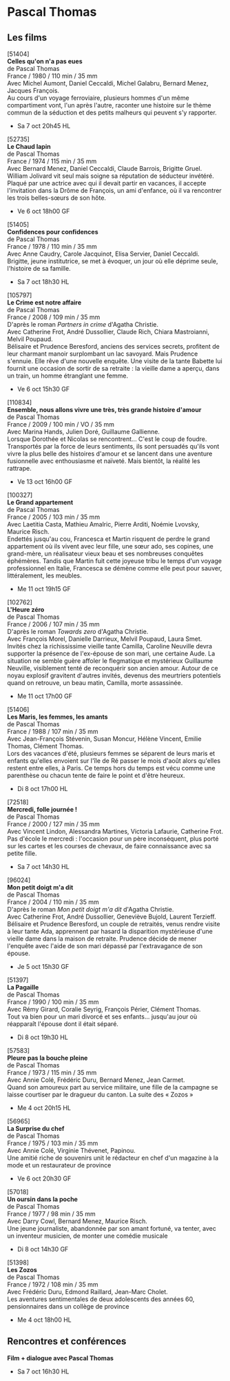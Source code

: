 # Pascal Thomas

## Les films

[51404]  
**Celles qu'on n'a pas eues**  
de Pascal Thomas  
France / 1980 / 110 min / 35 mm  
Avec Michel Aumont, Daniel Ceccaldi, Michel Galabru, Bernard Menez, Jacques François.  
Au cours d'un voyage ferroviaire, plusieurs hommes d'un même compartiment vont, l'un après l'autre, raconter une histoire sur le thème commun de la séduction et des petits malheurs qui peuvent s'y rapporter.

- Sa 7 oct 20h45 HL

[52735]  
**Le Chaud lapin**  
de Pascal Thomas  
France / 1974 / 115 min / 35 mm  
Avec Bernard Menez, Daniel Ceccaldi, Claude Barrois, Brigitte Gruel.  
William Jolivard vit seul mais soigne sa réputation de séducteur invétéré. Plaqué par une actrice avec qui il devait partir en vacances, il accepte l'invitation dans la Drôme de François, un ami d'enfance, où il va rencontrer les trois belles-sœurs de son hôte.

- Ve 6 oct 18h00 GF

[51405]  
**Confidences pour confidences**  
de Pascal Thomas  
France / 1978 / 110 min / 35 mm  
Avec Anne Caudry, Carole Jacquinot, Elisa Servier, Daniel Ceccaldi.  
Brigitte, jeune institutrice, se met à évoquer, un jour où elle déprime seule, l'histoire de sa famille.

- Sa 7 oct 18h30 HL

[105797]  
**Le Crime est notre affaire**  
de Pascal Thomas  
France / 2008 / 109 min / 35 mm  
D'après le roman _Partners in crime_ d'Agatha Christie.  
Avec Catherine Frot, André Dussollier, Claude Rich, Chiara Mastroianni, Melvil Poupaud.  
Bélisaire et Prudence Beresford, anciens des services secrets, profitent de leur charmant manoir surplombant un lac savoyard. Mais Prudence s'ennuie. Elle rêve d'une nouvelle enquête. Une visite de la tante Babette lui fournit une occasion de sortir de sa retraite : la vieille dame a aperçu, dans un train, un homme étranglant une femme.

- Ve 6 oct 15h30 GF

[110834]  
**Ensemble, nous allons vivre une très, très grande histoire d'amour**  
de Pascal Thomas  
France / 2009 / 100 min / VO / 35 mm  
Avec Marina Hands, Julien Doré, Guillaume Gallienne.  
Lorsque Dorothée et Nicolas se rencontrent... C'est le coup de foudre. Transportés par la force de leurs sentiments, ils sont persuadés qu'ils vont vivre la plus belle des histoires d'amour et se lancent dans une aventure fusionnelle avec enthousiasme et naïveté. Mais bientôt, la réalité les rattrape.

- Ve 13 oct 16h00 GF

[100327]  
**Le Grand appartement**  
de Pascal Thomas  
France / 2005 / 103 min / 35 mm  
Avec Laetitia Casta, Mathieu Amalric, Pierre Arditi, Noémie Lvovsky, Maurice Risch.  
Endettés jusqu'au cou, Francesca et Martin risquent de perdre le grand appartement où ils vivent avec leur fille, une sœur ado, ses copines, une grand-mère, un réalisateur vieux beau et ses nombreuses conquêtes éphémères. Tandis que Martin fuit cette joyeuse tribu le temps d'un voyage professionnel en Italie, Francesca se démène comme elle peut pour sauver, littéralement, les meubles.

- Me 11 oct 19h15 GF

[102762]  
**L'Heure zéro**  
de Pascal Thomas  
France / 2006 / 107 min / 35 mm  
D'après le roman _Towards zero_ d'Agatha Christie.  
Avec François Morel, Danielle Darrieux, Melvil Poupaud, Laura Smet.  
Invités chez la richississime vieille tante Camilla, Caroline Neuville devra supporter la présence de l'ex-épouse de son mari, une certaine Aude. La situation ne semble guère affoler le flegmatique et mystérieux Guillaume Neuville, visiblement tenté de reconquérir son ancien amour. Autour de ce noyau explosif gravitent d'autres invités, devenus des meurtriers potentiels quand on retrouve, un beau matin, Camilla, morte assassinée.

- Me 11 oct 17h00 GF

[51406]  
**Les Maris, les femmes, les amants**  
de Pascal Thomas  
France / 1988 / 107 min / 35 mm  
Avec Jean-François Stévenin, Susan Moncur, Hélène Vincent, Emilie Thomas, Clément Thomas.  
Lors des vacances d'été, plusieurs femmes se séparent de leurs maris et enfants qu'elles envoient sur l'île de Ré passer le mois d'août alors qu'elles restent entre elles, à Paris. Ce temps hors du temps est vécu comme une parenthèse ou chacun tente de faire le point et d'être heureux.

- Di 8 oct 17h00 HL

[72518]  
**Mercredi, folle journée !**  
de Pascal Thomas  
France / 2000 / 127 min / 35 mm  
Avec Vincent Lindon, Alessandra Martines, Victoria Lafaurie, Catherine Frot.  
Pas d'école le mercredi : l'occasion pour un père inconséquent, plus porté sur les cartes et les courses de chevaux, de faire connaissance avec sa petite fille.

- Sa 7 oct 14h30 HL

[96024]  
**Mon petit doigt m'a dit**  
de Pascal Thomas  
France / 2004 / 110 min / 35 mm  
D'après le roman _Mon petit doigt m'a dit_ d'Agatha Christie.  
Avec Catherine Frot, André Dussollier, Geneviève Bujold, Laurent Terzieff.  
Bélisaire et Prudence Beresford, un couple de retraités, venus rendre visite à leur tante Ada, apprennent par hasard la disparition mystérieuse d'une vieille dame dans la maison de retraite. Prudence décide de mener l'enquête avec l'aide de son mari dépassé par l'extravagance de son épouse.

- Je 5 oct 15h30 GF

[51397]  
**La Pagaille**  
de Pascal Thomas  
France / 1990 / 100 min / 35 mm  
Avec Rémy Girard, Coralie Seyrig, François Périer, Clément Thomas.  
Tout va bien pour un mari divorcé et ses enfants... jusqu'au jour où réapparaît l'épouse dont il était séparé.

- Di 8 oct 19h30 HL

[57583]  
**Pleure pas la bouche pleine**  
de Pascal Thomas  
France / 1973 / 115 min / 35 mm  
Avec Annie Colé, Frédéric Duru, Bernard Menez, Jean Carmet.  
Quand son amoureux part au service militaire, une fille de la campagne se laisse courtiser par le dragueur du canton. La suite des « Zozos »

- Me 4 oct 20h15 HL

[56965]  
**La Surprise du chef**  
de Pascal Thomas  
France / 1975 / 103 min / 35 mm  
Avec Annie Colé, Virginie Thévenet, Papinou.  
Une amitié riche de souvenirs unit le rédacteur en chef d'un magazine à la mode et un restaurateur de province

- Ve 6 oct 20h30 GF

[57018]  
**Un oursin dans la poche**  
de Pascal Thomas  
France / 1977 / 98 min / 35 mm  
Avec Darry Cowl, Bernard Menez, Maurice Risch.  
Une jeune journaliste, abandonnée par son amant fortuné, va tenter, avec un inventeur musicien, de monter une comédie musicale

- Di 8 oct 14h30 GF

[51398]  
**Les Zozos**  
de Pascal Thomas  
France / 1972 / 108 min / 35 mm  
Avec Frédéric Duru, Edmond Raillard, Jean-Marc Cholet.  
Les aventures sentimentales de deux adolescents des années 60, pensionnaires dans un collège de province

- Me 4 oct 18h00 HL

## Rencontres et conférences

**Film + dialogue avec Pascal Thomas**

- Sa 7 oct 16h30 HL

